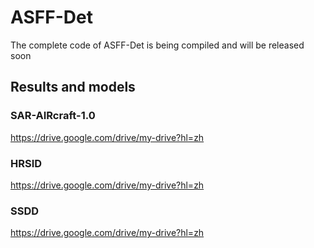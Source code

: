 # ASFF-Det
The complete code of ASFF-Det is being compiled and will be released soon

## Results and models

### SAR-AIRcraft-1.0
https://drive.google.com/drive/my-drive?hl=zh

### HRSID 
https://drive.google.com/drive/my-drive?hl=zh

### SSDD
https://drive.google.com/drive/my-drive?hl=zh
